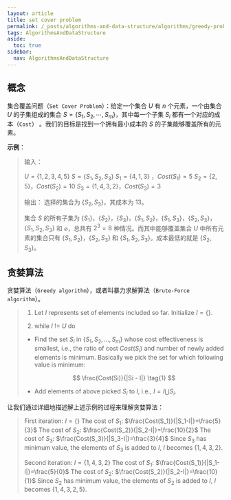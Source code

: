 ```yaml
---
layout: article
title: set cover problem
permalink: /_posts/algorithms-and-data-structure/algorithms/greedy-problem/2019-09-10-set-cover-problem
tags: AlgorithmsAndDataStructure
aside:
  toc: true
sidebar:
  nav: AlgorithmsAndDataStructure
---
```


<!--more-->

## 概念

集合覆盖问题（`Set Cover Problem`）：给定一个集合 $U$ 有 $n$ 个元素，一个由集合 $U$ 的子集组成的集合 $S=\{S_1, S_2, \cdots, S_m\}$，其中每一个子集 $S_i$ 都有一个对应的成本（`Cost`） 。我们的目标是找到一个拥有最小成本的 $S$ 的子集能够覆盖所有的元素。

**示例**：

> 输入：
>
> $U=\{1,2,3,4,5\}$
> $S=\{S_1, S_2, S_3\}$
> $S_1=\{4,1,3\}$ ，$Cost(S_1)=5$
> $S_2=\{2,5\}$，$Cost(S_2)=10$
> $S_3=\{1,4,3,2\}$，$Cost(S_3)=3$
>
> 输出：
> 选择的集合为 $\{S_2, S_3\}$，其成本为 $13$。
>
> 集合 $S$ 的所有子集为 $\{S_1\}$，$\{S_2\}$，$\{S_3\}$，$\{S_1, S_2\}$，$\{S_1, S_3\}$，$\{S_2, S_3\}$，$\{S_1, S_2, S_3\}$ 和 $\varnothing$，总共有 $2^3=8$ 种情况。而其中能够覆盖集合 $U$ 中所有元素的集合只有 $\{S_1, S_2\}$，$\{S_2, S_3\}$ 和 $\{S_1, S_2, S_3\}$。成本最低的就是 $\{S_2, S_3\}$。

## 贪婪算法

贪婪算法（`Greedy algorithm`），或者叫暴力求解算法（`Brute-Force algorithm`）。

>1. Let $I$ represents set of elements included so far.  Initialize $I = \{\}$.
>
>2. while $I$ != $U$ do
>
>   - Find the set $S_i$ in $\{S_1, S_2, \dots, S_m\}$ whose cost effectiveness is smallest, i.e., the ratio of cost $Cost(S_i)$ and number of newly added elements is minimum. 
>     Basically we pick the set for which following value is minimum: 
>
>   $$
>   \frac{Cost(Si)}{|Si - I|} \tag{1}
>   $$
>
>   - Add elements of above picked $S_i$ to $I$, i.e.,  $I = I \bigcup S_i$.

让我们通过详细地描述解上述示例的过程来理解贪婪算法：

>First iteration:
>$I=\{\}$
>The cost of $S_1$: $\frac{Cost(S_1)}{|S_1-I|}=\frac{5}{3}$
>The cost of $S_2$: $\frac{Cost(S_2)}{|S_2-I|}=\frac{10}{2}$
>The cost of $S_3$: $\frac{Cost(S_3)}{|S_3-I|}=\frac{3}{4}$
>Since $S_3$ has minimum value, the elements of $S_3$ is added to $I$, $I$ becomes $\{1,4,3,2\}$.
>
>Second iteration:
>$I=\{1,4,3,2\}$
>The cost of $S_1$: $\frac{Cost(S_1)}{|S_1-I|}=\frac{5}{0}$
>The cost of $S_2$: $\frac{Cost(S_2)}{|S_2-I|}=\frac{10}{1}$
>Since $S_2$ has minimum value, the elements of $S_2$ is added to $I$, $I$ becomes $\{1,4,3,2,5\}$.

